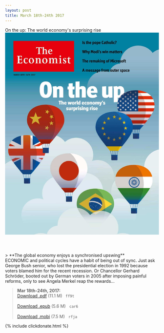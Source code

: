 ```yaml
---
layout: post
title: March 18th-24th 2017
---
```


<div class="message">
	On the up: The world economy's surprising rise
</div>

<header class="xmas">
<div class="cover upload">
<img src="/public/img/the-economist/img_2017.03.18.jpg" />
</div>
</header>
<!--more-->
> **The global economy enjoys a synchronised upswing** <br/>
ECONOMIC and political cycles have a habit of being out of sync. Just ask George Bush senior, who lost the presidential election in 1992 because voters blamed him for the recent recession. Or Chancellor Gerhard Schröder, booted out by German voters in 2005 after imposing painful reforms, only to see Angela Merkel reap the rewards...

> **Mar 18th-24th, 2017:**<br/>
[Download .pdf](https://pan.baidu.com/s/1miJRca0) (11.1 M)&ensp;
`ff9t` <br/><br/>
[Download .epub](https://pan.baidu.com/s/1eSpBkga) (5.6 M) &nbsp;
`car6` <br/><br/>
[Download .mobi](https://pan.baidu.com/s/1skBZbx7) (7.5 M) &nbsp;
`rfja`


{% include clickdonate.html %}
